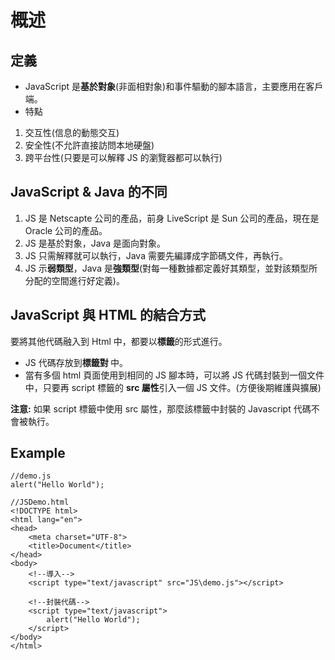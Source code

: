 # 概述

## 定義
- JavaScript 是**基於對象**(非面相對象)和事件驅動的腳本語言，主要應用在客戶端。
- 特點
1. 交互性(信息的動態交互)
2. 安全性(不允許直接訪問本地硬盤)
3. 跨平台性(只要是可以解釋 JS 的瀏覽器都可以執行)

## JavaScript & Java 的不同
1. JS 是 Netscapte 公司的產品，前身 LiveScript 是 Sun 公司的產品，現在是 Oracle 公司的產品。
2. JS 是基於對象，Java 是面向對象。
3. JS 只需解釋就可以執行，Java 需要先編譯成字節碼文件，再執行。
4. JS 示**弱類型**，Java 是**強類型**(對每一種數據都定義好其類型，並對該類型所分配的空間進行好定義)。

## JavaScript 與 HTML 的結合方式
要將其他代碼融入到 Html 中，都要以**標籤**的形式進行。
- JS 代碼存放到**標籤對 <script> js code </script>** 中。
- 當有多個 html 頁面使用到相同的 JS 腳本時，可以將 JS 代碼封裝到一個文件中，只要再 script 標籤的 **src 屬性**引入一個 JS 文件。(方便後期維護與擴展)

**注意:** 如果 script 標籤中使用 src 屬性，那麼該標籤中封裝的 Javascript 代碼不會被執行。

## Example
```
//demo.js
alert("Hello World");

//JSDemo.html
<!DOCTYPE html>
<html lang="en">
<head>
	<meta charset="UTF-8">
	<title>Document</title>
</head>
<body>
	<!--導入-->
	<script type="text/javascript" src="JS\demo.js"></script>

	<!--封裝代碼-->
	<script type="text/javascript">
		alert("Hello World");
	</script>
</body>
</html>
```
